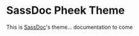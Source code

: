 # SassDoc Pheek Theme

This is [SassDoc](https://github.com/SassDoc/sassdoc)'s theme... documentation to come
